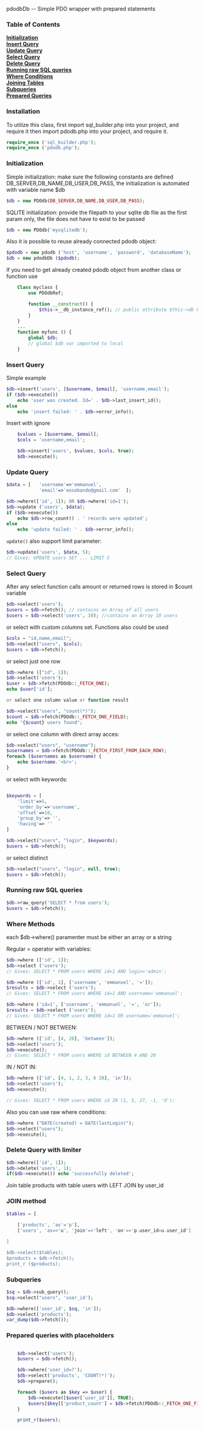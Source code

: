 pdodbDb -- Simple PDO wrapper with prepared statements

### Table of Contents
**[Initialization](#initialization)**  
**[Insert Query](#insert-query)**  
**[Update Query](#update-query)**  
**[Select Query](#select-query)**  
**[Delete Query](#delete-query)**  
**[Running raw SQL queries](#running-raw-sql-queries)**  
**[Where Conditions](#where--having-methods)**  
**[Joining Tables](#join-method)**  
**[Subqueries](#subqueries)**  
**[Prepared Queries](#has-method)**  



### Installation
To utilize this class, first import sql_builder.php into your project, and require it then import pdodb.php into your project, and require it.

```php
require_once ('sql_builder.php');
require_once ('pdodb.php');
```

### Initialization
Simple initialization: make sure the following constants are defined DB_SERVER,DB_NAME,DB_USER,DB_PASS, the initialization is automated with variable name $db
```php
$db = new PDOdb(DB_SERVER,DB_NAME,DB_USER,DB_PASS);
```

SQLITE initialization: provide the filepath to your sqlite db file as the first param only, the file does not have to exist to be passed
```php
$db = new PDOdb('mysqlitedb');
```

Also it is possible to reuse already connected pdodb object:
```php
$pdodb = new pdodb ('host', 'username', 'password', 'databaseName');
$db = new pdodbDb ($pdodb);
```

If you need to get already created pdodb object from another class or function use
```php
    Class myclass {
        use PDOdbRef;

        function __construct() {
            $this->__db_instance_ref(); // public attribute $this->db has be created
        }
    }
    ...
    function myfunc () {
        global $db;
        // global $db var imported to local
    }
```


### Insert Query
Simple example
```php
$db->insert('users', [$username, $email], 'username,email');
if ($db->execute())
    echo 'user was created. Id=' . $db->last_insert_id();
else
    echo 'insert failed: ' . $db->error_info();
```

Insert with ignore
```php
    $values = [$username, $email];
    $cols = 'username,email';

    $db->insert('users', $values, $cols, true);
    $db->execute();
```

### Update Query
```php
$data = [   'username'=>'emmanuel',
            'email'=>'eosobande@gmail.com'  ];

$db->where(['id', 1]); OR $db->where('id=1');
$db->update ('users', $data);
if ($db->execute())
    echo $db->row_count() . ' records were updated';
else
    echo 'update failed: ' . $db->error_info();
```

`update()` also support limit parameter:
```php
$db->update('users', $data, 5);
// Gives: UPDATE users SET ... LIMIT 5
```

### Select Query
After any select function calls amount or returned rows is stored in $count variable
```php
$db->select('users'); 
$users = $db->fetch(); // contains an Array of all users
$users = $db->select('users', 10); //contains an Array 10 users
```

or select with custom columns set. Functions also could be used

```php
$cols = "id,name,email";
$db->select("users", $cols);
$users = $db->fetch();
```

or select just one row

```php
$db->where (["id", 1]);
$db->select('users');
$user = $db->fetch(PDOdb::_FETCH_ONE);
echo $user['id'];

or select one column value or function result

$db->select("users", "count(*)");
$count = $db->fetch(PDOdb::_FETCH_ONE_FIELD);
echo "{$count} users found";
```

or select one column with direct array acces:
```php
$db->select("users", "username");
$usernames = $db->fetch(PDOdb::_FETCH_FIRST_FROM_EACH_ROW);
foreach ($usernames as $username) {
    echo $username.'<br>';
}
```

or select with keywords:
```php

$keywords = [
    'limit'=>5,
    'order_by'=>'username',
    'offset'=>10,
    'group_by'=> '',
    'having'=> ''
]

$db->select("users", "login", $keywords);
$users = $db->fetch();
```

or select distinct
```php
$db->select("users", "login", null, true);
$users = $db->fetch();
```

### Running raw SQL queries
```php
$db->raw_query('SELECT * from users');
$users = $db->fetch();
```

### Where Methods

each $db->where() paramenter must be either an array or a string

Regular = operator with variables:
```php
$db->where (['id', 1]);
$db->select ('users');
// Gives: SELECT * FROM users WHERE id=1 AND login='admin';
```

```php
$db->where (['id', 1], ['username', 'emmanuel', '=']);
$results = $db->select ('users');
// Gives: SELECT * FROM users WHERE id=1 AND username='emmanuel';
```

```php
$db->where ('id=1', ['username', 'emmanuel', '=', 'or']);
$results = $db->select ('users');
// Gives: SELECT * FROM users WHERE id=1 OR username='emmanuel';
```

BETWEEN / NOT BETWEEN:
```php
$db->where (['id', [4, 20], 'between']);
$db->select('users');
$db->execute();
// Gives: SELECT * FROM users WHERE id BETWEEN 4 AND 20
```

IN / NOT IN:
```php
$db->where (['id', [4, 1, 2, 3, 6 20], 'in']);
$db->select('users');
$db->execute();

// Gives: SELECT * FROM users WHERE id IN (1, 5, 27, -1, 'd');
```

Also you can use raw where conditions:
```php
$db->where ("DATE(created) = DATE(lastLogin)");
$db->select("users");
$db->execute();
```

### Delete Query with limiter
```php
$db->where(['id', 1]);
$db->delete('users', 1);
if($db->execute()) echo 'successfully deleted';
```


Join table products with table users with LEFT JOIN by user_id
### JOIN method
```php
$tables = [
    
    ['products', 'as'='p'],
    ['users', 'as=>'u', 'join'=>'left', 'on'=>'p.user_id=u.user_id']

]

$db->select($tables);
$products = $db->fetch();
print_r ($products);
```


### Subqueries

```php
$sq = $db->sub_query();
$sq->select("users", 'user_id');

$db->where(['user_id', $sq, 'in']);
$db->select('products');
var_dump($db->fetch());
```

### Prepared queries with placeholders
```php

    $db->select('users');
    $users = $db->fetch();

    $db->where('user_id=?');
    $db->select('products', 'COUNT(*)');
    $db->prepare();

    foreach ($users as $key => $user) {
        $db->execute([$user['user_id']], TRUE);
        $users[$key]['product_count'] = $db->fetch(PDOdb::_FETCH_ONE_FIELD, FALSE);
    }

    print_r($users);
```

